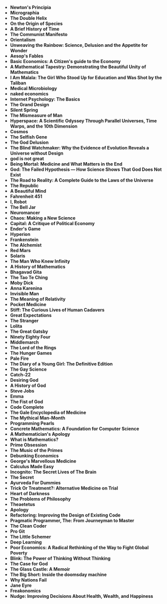   <ul>
 <li><b><a target="_blank" href="https://github.com/manjunath5496/110-Good-Books-to-Read/blob/master/bk(1).pdf" style="text-decoration:none;">Newton's Principia</a></b></li>
  
<li><b><a target="_blank" href="https://github.com/manjunath5496/110-Good-Books-to-Read/blob/master/bk(2).pdf" style="text-decoration:none;">Micrographia </a></b></li>

<li><b><a target="_blank" href="https://github.com/manjunath5496/110-Good-Books-to-Read/blob/master/bk(3).pdf" style="text-decoration:none;">The Double Helix </a></b></li>
  
<li><b><a target="_blank" href="https://github.com/manjunath5496/110-Good-Books-to-Read/blob/master/bk(4).pdf" style="text-decoration:none;"> On the Origin of Species </a></b></li>
                               
  <li><b><a target="_blank" href="https://github.com/manjunath5496/110-Good-Books-to-Read/blob/master/bk(5).pdf" style="text-decoration:none;">A Brief History of Time </a></b></li>   

<li><b><a target="_blank" href="https://github.com/manjunath5496/110-Good-Books-to-Read/blob/master/bk(6).pdf" style="text-decoration:none;">The Communist Manifesto</a></b></li>
  
<li><b><a target="_blank" href="https://github.com/manjunath5496/110-Good-Books-to-Read/blob/master/bk(7).pdf" style="text-decoration:none;">Orientalism</a></b></li>

<li><b><a target="_blank" href="https://github.com/manjunath5496/110-Good-Books-to-Read/blob/master/bk(8).pdf" style="text-decoration:none;">Unweaving the Rainbow: Science, Delusion and the Appetite for Wonder</a></b></li>
  
<li><b><a target="_blank" href="https://github.com/manjunath5496/110-Good-Books-to-Read/blob/master/bk(9).pdf" style="text-decoration:none;">Aesop's Fables </a></b></li>

  
 <li><b><a target="_blank" href="https://github.com/manjunath5496/110-Good-Books-to-Read/blob/master/bn(1).pdf" style="text-decoration:none;">Basic Economics: A Citizen's guide to the Economy</a></b></li>
  
<li><b><a target="_blank" href="https://github.com/manjunath5496/110-Good-Books-to-Read/blob/master/bn(2).pdf" style="text-decoration:none;">A Mathematical Tapestry: Demonstrating the Beautiful Unity of Mathematics</a></b></li>

<li><b><a target="_blank" href="https://github.com/manjunath5496/110-Good-Books-to-Read/blob/master/bn(3).pdf" style="text-decoration:none;">I Am Malala: The Girl Who Stood Up for Education and Was Shot by the Taliban </a></b></li>
  
<li><b><a target="_blank" href="https://github.com/manjunath5496/110-Good-Books-to-Read/blob/master/bn(4).rar" style="text-decoration:none;"> Medical Microbiology</a></b></li>
                               
  <li><b><a target="_blank" href="https://github.com/manjunath5496/110-Good-Books-to-Read/blob/master/bn(5).pdf" style="text-decoration:none;">naked economics </a></b></li>   

<li><b><a target="_blank" href="https://github.com/manjunath5496/110-Good-Books-to-Read/blob/master/bn(6).pdf" style="text-decoration:none;">Internet Psychology: The Basics</a></b></li>
  
<li><b><a target="_blank" href="https://github.com/manjunath5496/110-Good-Books-to-Read/blob/master/bn(7).pdf" style="text-decoration:none;">The Grand Design</a></b></li>

<li><b><a target="_blank" href="https://github.com/manjunath5496/110-Good-Books-to-Read/blob/master/bn(8).pdf" style="text-decoration:none;">Silent Spring</a></b></li>
  
<li><b><a target="_blank" href="https://github.com/manjunath5496/110-Good-Books-to-Read/blob/master/bn(9).pdf" style="text-decoration:none;">The Mismeasure of Man </a></b></li>

   
 <li><b><a target="_blank" href="https://github.com/manjunath5496/110-Good-Books-to-Read/blob/master/bn(10).pdf" style="text-decoration:none;">Hyperspace: A Scientific Odyssey Through Parallel Universes, Time Warps, and the 10th Dimension</a></b></li>
  
<li><b><a target="_blank" href="https://github.com/manjunath5496/110-Good-Books-to-Read/blob/master/bn(11).pdf" style="text-decoration:none;">Cosmos</a></b></li>

<li><b><a target="_blank" href="https://github.com/manjunath5496/110-Good-Books-to-Read/blob/master/bn(12).pdf" style="text-decoration:none;">The Selfish Gene </a></b></li>
  
<li><b><a target="_blank" href="https://github.com/manjunath5496/110-Good-Books-to-Read/blob/master/bn(13).pdf" style="text-decoration:none;"> The God Delusion</a></b></li>
                               
  <li><b><a target="_blank" href="https://github.com/manjunath5496/110-Good-Books-to-Read/blob/master/bn(14).pdf" style="text-decoration:none;">The Blind Watchmaker: Why the Evidence of Evolution Reveals a Universe without Design </a></b></li>   

<li><b><a target="_blank" href="https://github.com/manjunath5496/110-Good-Books-to-Read/blob/master/bn(15).pdf" style="text-decoration:none;">god is not great</a></b></li>
  
<li><b><a target="_blank" href="https://github.com/manjunath5496/110-Good-Books-to-Read/blob/master/bn(16).pdf" style="text-decoration:none;">Being Mortal: Medicine and What Matters in the End</a></b></li>

<li><b><a target="_blank" href="https://github.com/manjunath5496/110-Good-Books-to-Read/blob/master/bn(17).pdf" style="text-decoration:none;">God: The Failed Hypothesis ― How Science Shows That God Does Not Exist </a></b></li>
  
<li><b><a target="_blank" href="https://github.com/manjunath5496/110-Good-Books-to-Read/blob/master/bn(18).pdf" style="text-decoration:none;">The Road to Reality: A Complete Guide to the Laws of the Universe </a></b></li>


 <li><b><a target="_blank" href="https://github.com/manjunath5496/110-Good-Books-to-Read/blob/master/bn(19).pdf" style="text-decoration:none;">The Republic</a></b></li>
  
<li><b><a target="_blank" href="https://github.com/manjunath5496/110-Good-Books-to-Read/blob/master/bn(20).pdf" style="text-decoration:none;">A Beautiful Mind</a></b></li>

<li><b><a target="_blank" href="https://github.com/manjunath5496/110-Good-Books-to-Read/blob/master/bn(21).pdf" style="text-decoration:none;">Fahrenheit 451  </a></b></li>
  
<li><b><a target="_blank" href="https://github.com/manjunath5496/110-Good-Books-to-Read/blob/master/bn(22).pdf" style="text-decoration:none;"> I, Robot</a></b></li>
                               
  <li><b><a target="_blank" href="https://github.com/manjunath5496/110-Good-Books-to-Read/blob/master/bn(23).pdf" style="text-decoration:none;">The Bell Jar </a></b></li>   

<li><b><a target="_blank" href="https://github.com/manjunath5496/110-Good-Books-to-Read/blob/master/bn(24).pdf" style="text-decoration:none;">Neuromancer</a></b></li>
  
<li><b><a target="_blank" href="https://github.com/manjunath5496/110-Good-Books-to-Read/blob/master/bn(25).pdf" style="text-decoration:none;">Chaos: Making a New Science</a></b></li>

<li><b><a target="_blank" href="https://github.com/manjunath5496/110-Good-Books-to-Read/blob/master/bn(26).pdf" style="text-decoration:none;">Capital: A Critique of Political Economy</a></b></li>
  
<li><b><a target="_blank" href="https://github.com/manjunath5496/110-Good-Books-to-Read/blob/master/bn(27).pdf" style="text-decoration:none;">Ender's Game</a></b></li>

   
 <li><b><a target="_blank" href="https://github.com/manjunath5496/110-Good-Books-to-Read/blob/master/bn(28).pdf" style="text-decoration:none;">Hyperion</a></b></li>
  
<li><b><a target="_blank" href="https://github.com/manjunath5496/110-Good-Books-to-Read/blob/master/bn(29).pdf" style="text-decoration:none;">Frankenstein</a></b></li>

<li><b><a target="_blank" href="https://github.com/manjunath5496/110-Good-Books-to-Read/blob/master/bn(30).pdf" style="text-decoration:none;">The Alchemist</a></b></li>
  
<li><b><a target="_blank" href="https://github.com/manjunath5496/110-Good-Books-to-Read/blob/master/bn(31).pdf" style="text-decoration:none;"> Red Mars</a></b></li>
                               
  <li><b><a target="_blank" href="https://github.com/manjunath5496/110-Good-Books-to-Read/blob/master/bn(32).pdf" style="text-decoration:none;">Solaris </a></b></li>   

<li><b><a target="_blank" href="https://github.com/manjunath5496/110-Good-Books-to-Read/blob/master/bn(33).pdf" style="text-decoration:none;">The Man Who Knew Infinity</a></b></li>
  
<li><b><a target="_blank" href="https://github.com/manjunath5496/110-Good-Books-to-Read/blob/master/bn(34).pdf" style="text-decoration:none;">A History of Mathematics</a></b></li>

<li><b><a target="_blank" href="https://github.com/manjunath5496/110-Good-Books-to-Read/blob/master/bn(35).pdf" style="text-decoration:none;">Bhagavad Gita </a></b></li>
  
<li><b><a target="_blank" href="https://github.com/manjunath5496/110-Good-Books-to-Read/blob/master/bn(36).pdf" style="text-decoration:none;">The Tao Te Ching </a></b></li>


 <li><b><a target="_blank" href="https://github.com/manjunath5496/110-Good-Books-to-Read/blob/master/bn(37).pdf" style="text-decoration:none;">Moby Dick</a></b></li>
  
<li><b><a target="_blank" href="https://github.com/manjunath5496/110-Good-Books-to-Read/blob/master/bn(38).pdf" style="text-decoration:none;">Anna Karenina</a></b></li>

<li><b><a target="_blank" href="https://github.com/manjunath5496/110-Good-Books-to-Read/blob/master/bn(39).pdf" style="text-decoration:none;">Invisible Man </a></b></li>
  
<li><b><a target="_blank" href="https://github.com/manjunath5496/110-Good-Books-to-Read/blob/master/bn(40).pdf" style="text-decoration:none;"> The Meaning of Relativity</a></b></li>
                               
  <li><b><a target="_blank" href="https://github.com/manjunath5496/110-Good-Books-to-Read/blob/master/bn(41).pdf" style="text-decoration:none;">Pocket Medicine</a></b></li>   

<li><b><a target="_blank" href="https://github.com/manjunath5496/110-Good-Books-to-Read/blob/master/bn(42).pdf" style="text-decoration:none;">Stiff: The Curious Lives of Human Cadavers</a></b></li>
  
<li><b><a target="_blank" href="https://github.com/manjunath5496/110-Good-Books-to-Read/blob/master/bn(43).pdf" style="text-decoration:none;">Great Expectations</a></b></li>

<li><b><a target="_blank" href="https://github.com/manjunath5496/110-Good-Books-to-Read/blob/master/bn(44).pdf" style="text-decoration:none;">The Stranger</a></b></li>
  
<li><b><a target="_blank" href="https://github.com/manjunath5496/110-Good-Books-to-Read/blob/master/bn(45).pdf" style="text-decoration:none;">Lolita </a></b></li>

   
 <li><b><a target="_blank" href="https://github.com/manjunath5496/110-Good-Books-to-Read/blob/master/bn(46).pdf" style="text-decoration:none;">The Great Gatsby</a></b></li>
  
<li><b><a target="_blank" href="https://github.com/manjunath5496/110-Good-Books-to-Read/blob/master/bn(47).pdf" style="text-decoration:none;">Ninety Eighty Four</a></b></li>

<li><b><a target="_blank" href="https://github.com/manjunath5496/110-Good-Books-to-Read/blob/master/bn(48).pdf" style="text-decoration:none;">Middlemarch</a></b></li>
  
<li><b><a target="_blank" href="https://github.com/manjunath5496/110-Good-Books-to-Read/blob/master/bn(49).pdf" style="text-decoration:none;"> The Lord of the Rings</a></b></li>
                               
  <li><b><a target="_blank" href="https://github.com/manjunath5496/110-Good-Books-to-Read/blob/master/bn(50).pdf" style="text-decoration:none;">The Hunger Games </a></b></li>   

<li><b><a target="_blank" href="https://github.com/manjunath5496/110-Good-Books-to-Read/blob/master/bn(51).pdf" style="text-decoration:none;">Pale Fire</a></b></li>
  
<li><b><a target="_blank" href="https://github.com/manjunath5496/110-Good-Books-to-Read/blob/master/bn(52).pdf" style="text-decoration:none;">The Diary of a Young Girl: The Definitive Edition</a></b></li>

<li><b><a target="_blank" href="https://github.com/manjunath5496/110-Good-Books-to-Read/blob/master/bn(53).pdf" style="text-decoration:none;">The Gay Science </a></b></li>
  
<li><b><a target="_blank" href="https://github.com/manjunath5496/110-Good-Books-to-Read/blob/master/bn(54).pdf" style="text-decoration:none;">Catch-22 </a></b></li>


 <li><b><a target="_blank" href="https://github.com/manjunath5496/110-Good-Books-to-Read/blob/master/bn(55).pdf" style="text-decoration:none;">Desiring God</a></b></li>
  
<li><b><a target="_blank" href="https://github.com/manjunath5496/110-Good-Books-to-Read/blob/master/bn(56).pdf" style="text-decoration:none;">A History of God</a></b></li>

<li><b><a target="_blank" href="https://github.com/manjunath5496/110-Good-Books-to-Read/blob/master/bn(57).pdf" style="text-decoration:none;">Steve Jobs </a></b></li>
  
<li><b><a target="_blank" href="https://github.com/manjunath5496/110-Good-Books-to-Read/blob/master/bn(58).pdf" style="text-decoration:none;"> Emma</a></b></li>
                               
  <li><b><a target="_blank" href="https://github.com/manjunath5496/110-Good-Books-to-Read/blob/master/bn(59).pdf" style="text-decoration:none;">The Fist of God</a></b></li>   

<li><b><a target="_blank" href="https://github.com/manjunath5496/110-Good-Books-to-Read/blob/master/bn(60).pdf" style="text-decoration:none;">Code Complete</a></b></li>
  
<li><b><a target="_blank" href="https://github.com/manjunath5496/110-Good-Books-to-Read/blob/master/bn(61).pdf" style="text-decoration:none;">The Gale Encyclopedia of Medicine</a></b></li>

<li><b><a target="_blank" href="https://github.com/manjunath5496/110-Good-Books-to-Read/blob/master/bn(62).pdf" style="text-decoration:none;">The Mythical Man-Month</a></b></li>
  
<li><b><a target="_blank" href="https://github.com/manjunath5496/110-Good-Books-to-Read/blob/master/bn(63).pdf" style="text-decoration:none;">Programming Pearls</a></b></li>

   
 <li><b><a target="_blank" href="https://github.com/manjunath5496/110-Good-Books-to-Read/blob/master/bn(64).pdf" style="text-decoration:none;">Concrete Mathematics: A Foundation for Computer Science</a></b></li>
  
<li><b><a target="_blank" href="https://github.com/manjunath5496/110-Good-Books-to-Read/blob/master/bn(65).pdf" style="text-decoration:none;">A Mathematician's Apology</a></b></li>

<li><b><a target="_blank" href="https://github.com/manjunath5496/110-Good-Books-to-Read/blob/master/bn(66).pdf" style="text-decoration:none;">What is Mathematics?</a></b></li>
  
<li><b><a target="_blank" href="https://github.com/manjunath5496/110-Good-Books-to-Read/blob/master/bn(67).pdf" style="text-decoration:none;"> Prime Obsession</a></b></li>
                               
  <li><b><a target="_blank" href="https://github.com/manjunath5496/110-Good-Books-to-Read/blob/master/bn(68).pdf" style="text-decoration:none;">The Music of the Primes</a></b></li>   

<li><b><a target="_blank" href="https://github.com/manjunath5496/110-Good-Books-to-Read/blob/master/bn(69).pdf" style="text-decoration:none;">Debunking Economics</a></b></li>
  
<li><b><a target="_blank" href="https://github.com/manjunath5496/110-Good-Books-to-Read/blob/master/bn(71).pdf" style="text-decoration:none;">George's Marvellous Medicine</a></b></li>

<li><b><a target="_blank" href="https://github.com/manjunath5496/110-Good-Books-to-Read/blob/master/bn(72).pdf" style="text-decoration:none;">Calculus Made Easy </a></b></li>
  
<li><b><a target="_blank" href="https://github.com/manjunath5496/110-Good-Books-to-Read/blob/master/bn(73).pdf" style="text-decoration:none;">Incognito: The Secret Lives of The Brain</a></b></li>

<li><b><a target="_blank" href="https://github.com/manjunath5496/110-Good-Books-to-Read/blob/master/bn(74).pdf" style="text-decoration:none;"> The Secret</a></b></li>
                               
  <li><b><a target="_blank" href="https://github.com/manjunath5496/110-Good-Books-to-Read/blob/master/bn(75).pdf" style="text-decoration:none;">Ayurveda For Dummies</a></b></li>   

<li><b><a target="_blank" href="https://github.com/manjunath5496/110-Good-Books-to-Read/blob/master/bn(76).pdf" style="text-decoration:none;">Trick Or Treatment?: Alternative Medicine on Trial</a></b></li>
  
<li><b><a target="_blank" href="https://github.com/manjunath5496/110-Good-Books-to-Read/blob/master/bn(77).pdf" style="text-decoration:none;">Heart of Darkness</a></b></li>

<li><b><a target="_blank" href="https://github.com/manjunath5496/110-Good-Books-to-Read/blob/master/bn(78).pdf" style="text-decoration:none;">The Problems of Philosophy</a></b></li>
  
<li><b><a target="_blank" href="https://github.com/manjunath5496/110-Good-Books-to-Read/blob/master/bn(79).pdf" style="text-decoration:none;">Theaetetus</a></b></li>

  
<li><b><a target="_blank" href="https://github.com/manjunath5496/110-Good-Books-to-Read/blob/master/bn(80).pdf" style="text-decoration:none;">Apology</a></b></li>

<li><b><a target="_blank" href="https://github.com/manjunath5496/110-Good-Books-to-Read/blob/master/bn(81).pdf" style="text-decoration:none;">Refactoring: Improving the Design of Existing Code</a></b></li>
  
<li><b><a target="_blank" href="https://github.com/manjunath5496/110-Good-Books-to-Read/blob/master/bn(82).pdf" style="text-decoration:none;">Pragmatic Programmer, The: From Journeyman to Master</a></b></li>

<li><b><a target="_blank" href="https://github.com/manjunath5496/110-Good-Books-to-Read/blob/master/bn(83).pdf" style="text-decoration:none;">The Clean Coder</a></b></li>
  
<li><b><a target="_blank" href="https://github.com/manjunath5496/110-Good-Books-to-Read/blob/master/bn(84).pdf" style="text-decoration:none;">Pro Git</a></b></li>

  
<li><b><a target="_blank" href="https://github.com/manjunath5496/110-Good-Books-to-Read/blob/master/bn(85).pdf" style="text-decoration:none;">The Little Schemer</a></b></li>

<li><b><a target="_blank" href="https://github.com/manjunath5496/110-Good-Books-to-Read/blob/master/bn(86).pdf" style="text-decoration:none;">Deep Learning</a></b></li>
  
<li><b><a target="_blank" href="https://github.com/manjunath5496/110-Good-Books-to-Read/blob/master/bn(87).pdf" style="text-decoration:none;">Poor Economics: A Radical Rethinking of the Way to Fight Global Poverty</a></b></li>


<li><b><a target="_blank" href="https://github.com/manjunath5496/110-Good-Books-to-Read/blob/master/bn(88).pdf" style="text-decoration:none;">Blink: The Power of Thinking Without Thinking</a></b></li>

<li><b><a target="_blank" href="https://github.com/manjunath5496/110-Good-Books-to-Read/blob/master/bn(89).pdf" style="text-decoration:none;">The Case for God</a></b></li>


<li><b><a target="_blank" href="https://github.com/manjunath5496/110-Good-Books-to-Read/blob/master/bn(90).pdf" style="text-decoration:none;">The Glass Castle: A Memoir</a></b></li>

  
<li><b><a target="_blank" href="https://github.com/manjunath5496/110-Good-Books-to-Read/blob/master/bn(91).pdf" style="text-decoration:none;">The Big Short: Inside the doomsday machine</a></b></li>


<li><b><a target="_blank" href="https://github.com/manjunath5496/110-Good-Books-to-Read/blob/master/bn(92).pdf" style="text-decoration:none;">Why Nations Fail</a></b></li>

<li><b><a target="_blank" href="https://github.com/manjunath5496/110-Good-Books-to-Read/blob/master/bn(93).pdf" style="text-decoration:none;">Jane Eyre</a></b></li>


<li><b><a target="_blank" href="https://github.com/manjunath5496/110-Good-Books-to-Read/blob/master/bn(94).pdf" style="text-decoration:none;">Freakonomics</a></b></li>



<li><b><a target="_blank" href="https://github.com/manjunath5496/110-Good-Books-to-Read/blob/master/bn(95).pdf" style="text-decoration:none;">Nudge: Improving Decisions About Health, Wealth, and Happiness</a></b></li>





  

</ul>
